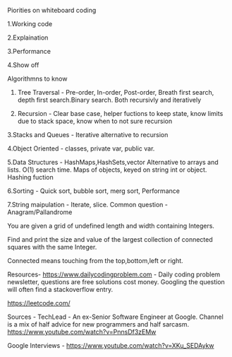 Piorities on whiteboard coding

1.Working code

2.Explaination

3.Performance

4.Show off

Algorithmns to know
1. Tree Traversal - Pre-order, In-order, Post-order, Breath first search, depth first search.Binary search. Both recursivly and iteratively

2. Recursion - Clear base case, helper fuctions to keep state, know limits due to stack space, know when to not sure recursion

3.Stacks and Queues - Iterative alternative to recursion

4.Object Oriented - classes, private var, public var.

5.Data Structures - HashMaps,HashSets,vector Alternative to arrays and lists. O(1) search time. Maps of objects, keyed on string int or object. Hashing fuction

6.Sorting - Quick sort, bubble sort, merg sort, Performance

7.String maipulation - Iterate, slice. Common question - Anagram/Pallandrome 




You are given a grid of undefined length and width containing Integers.

Find and print the size and value of the largest collection of connected squares with the same Integer.

Connected means touching from the top,bottom,left or right.




Resources-
https://www.dailycodingproblem.com - Daily coding problem newsletter, questions are free solutions cost money. Googling the question will often find a stackoverflow entry.

https://leetcode.com/


Sources -
TechLead - An ex-Senior Software Engineer at Google. Channel is a mix of half advice for new programmers and half sarcasm.
https://www.youtube.com/watch?v=PnnsDf3zEMw

Google Interviews - https://www.youtube.com/watch?v=XKu_SEDAykw